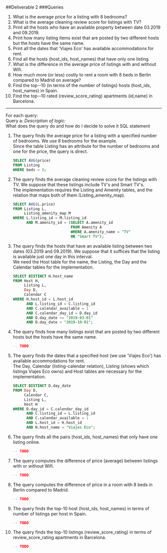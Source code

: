 ##Deliverable 2
###Queries

1. What
is
the
average
price
for
a
listing
with
8
bedrooms?
2. What
is
the
average
cleaning
review
score
for
listings
with
TV?
3. Print
all
the
hosts
who
have
an
available
property
between
date
03.2019
and
09.2019.
4. Print
how
many
listing
items
exist
that
are
posted
by
two
different
hosts
but
the
hosts
have
the
same
name.
5. Print
all
the
dates
that
'Viajes
Eco'
has
available
accommodations
for
rent.
6. Find
all
the
hosts
(host_ids,
host_names)
that
have
only
one
listing.
7. What
is
the
difference
in
the
average
price
of
listings
with
and
without
Wifi.
8. How
much
more
(or
less)
costly
to
rent
a
room
with
8
beds
in
Berlin
compared
to
Madrid
on
average?
9. Find
the
top-­‐10
(in
terms
of
the
number
of
listings)
hosts
(host_ids,
host_names)
in
Spain.
10. Find
the
top-­‐10
rated
(review_score_rating)
apartments
(id,name)
in
Barcelona.
---------
For each query: <br>
Query a:
*Description of logic:*<br>
What does the query do and how do I decide to solve it
SQL statement
<The SQL statement>
1. The query finds the average price for a listing with a specified number of bedrooms. We use 8 bedrooms for the example. <br>
Since the table Listing has an attribute for the number of bedrooms and one for the price, the query is direct.
    ```sql
    SELECT AVG(price)
    FROM Listing
    WHERE beds = 8;
    ```
2. The query finds the average cleaning review score for the listings with TV. We suppose that these listings include TV's and Smart TV's. <br>
The implementation requires the Listing and Amenity tables, and the relation that maps both of them (Listing_amenity_map).
    ```sql
    SELECT AVG(L.price)
    FROM Listing L,
         Listing_amenity_map M
    WHERE L.listing_id = M.listing_id
          AND M.amenity_id = (SELECT A.amenity_id
                              FROM Amenity A
                              WHERE A.amenity_name = "TV"
                              OR "Smart TV");

    ```
3. The query finds the hosts that have an available listing between two dates (03.2019 and 09.2019). We suppose that it suffices that the listing is available just one day in this interval. <br>
We need the Host table for the name, the Listing, the Day and the Calendar tables for the implementation.
    ```sql
    SELECT DISTINCT H.host_name
    FROM Host H,
         Listing L,
         Day D,
         Calendar C
    WHERE H.host_id = L.host_id
          AND L.listing_id = C.listing_id
          AND C.calendar_available = 1
          AND C.calendar_day_id = D.day_id
          AND D.day_date >= "2019-03-01"
          AND D.day_date < "2019-10-01";
    ```
4. The query finds how many listings exist that are posted by two different hosts but the hosts have the same name.
    ```sql
    -- TODO
    ```
5. The query finds the dates that a specified host (we use 'Viajes Eco') has available accommodations for rent. <br>
The Day, Calendar (listing-calendar relation), Listing (shows which listings Viajes Eco owns) and Host tables are necessary for the implementation.

    ```sql
    SELECT DISTINCT D.day_date
    FROM Day D,
         Calendar C,
         Listing L,
         Host H
    WHERE D.day_id = C.calendar_day_id
          AND C.listing_id = L.listing_id
          AND C.calendar_available = 1
          AND L.host_id = H.host_id
          AND H.host_name = "Viajes Eco";
    ```

6. The query finds all the pairs (host_ids, host_names) that only have one listing online.


    ```sql
    -- TODO
    ```

7. The query computes the difference of price (average) between listings with or without Wifi.
    ```sql
    -- TODO
    ```
8. The query computes the difference of price in a room with 8 beds in Berlin compared to Madrid.

    ```sql
    -- TODO
    ```
9. The query finds the top-10 host (host_ids, host_names) in terms of number of listings per host in Spain.

    ```sql
    -- TODO
    ```
10. The query finds the top-10 listings (review_score_rating) in terms of review_score_rating apartments in Barcelona.

    ```sql
    -- TODO
    ```
